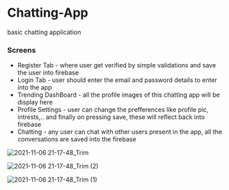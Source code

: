 # Chatting-App
basic chatting application

### Screens
<ul>
  <li>Register Tab - where user get verified by simple validations and save the user into firebase </li>
  <li>Login Tab - user should enter the email and password details to enter into the app</li>
  <li>Trending DashBoard - all the profile images of this chatting app will be display here</li>
  <li>Profile Settings - user can change the prefferences like profile pic, intrests,.. and finally on pressing save, these will reflect back into firebase</li>
  <li>Chatting - any user can chat with other users present in the app, all the conversations are saved into the firebase</li>
</ul>

![2021-11-06 21-17-48_Trim](https://user-images.githubusercontent.com/82259446/140617212-ce259860-1a24-4368-bc25-5c25c771485b.gif)


![2021-11-06 21-17-48_Trim (2)](https://user-images.githubusercontent.com/82259446/140633392-01738f95-643d-468d-8b8d-57d12805bf29.gif)


![2021-11-06 21-17-48_Trim (1)](https://user-images.githubusercontent.com/82259446/140633423-e362428c-2669-43db-b84a-490e33d7aaf2.gif)
